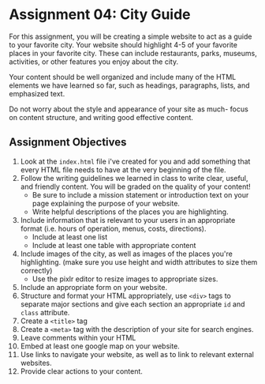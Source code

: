 # Assignment 04: City Guide

For this assignment, you will be creating a simple website to act as a guide to your favorite city. Your website should highlight 4-5 of your favorite places in your favorite city. These can include restaurants, parks, museums, activities, or other features you enjoy about the city.

Your content should be well organized and include many of the HTML elements we have learned so far, such as headings, paragraphs, lists, and emphasized text.

Do not worry about the style and appearance of your site as much- focus on content structure, and writing good effective content.

## Assignment Objectives

1. Look at the `index.html` file i've created for you and add something that every HTML file needs to have at the very beginning of the file.
2. Follow the writing guidelines we learned in class to write clear, useful, and friendly content. You will be graded on the quality of your content!
    * Be sure to include a mission statement or introduction text on your page explaining the purpose of your website.
    * Write helpful descriptions of the places you are highlighting.
3. Include information that is relevant to your users in an appropriate format (i.e. hours of operation, menus, costs, directions).
    * Include at least one list
    * Include at least one table with appropriate content
4. Include images of the city, as well as images of the places you're highlighting. (make sure you use height and width attributes to size them correctly)
    * Use the pixlr editor to resize images to appropriate sizes.
5. Include an appropriate form on your website.
6. Structure and format your HTML appropriately, use `<div>` tags to separate major sections and give each section an appropriate `id` and `class` attribute.
7. Create a `<title>` tag
8. Create a `<meta>` tag with the description of your site for search engines.
9. Leave comments within your HTML
10. Embed at least one google map on your website.
11. Use links to navigate your website, as well as to link to relevant external websites.
12. Provide clear actions to your content.
